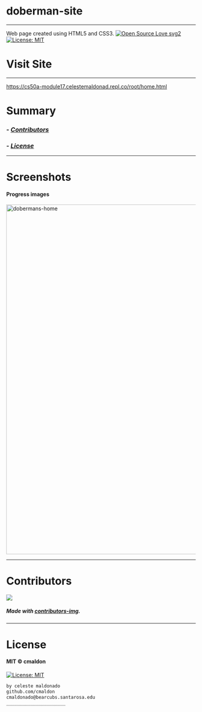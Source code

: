 # doberman-site
----
Web page created using HTML5 and CSS3.
[![Open Source Love svg2](https://badges.frapsoft.com/os/v2/open-source.svg?v=103)](https://github.com/ellerbrock/open-source-badges/)
[![License: MIT](https://img.shields.io/badge/License-MIT-yellow.svg)](https://opensource.org/licenses/MIT)
<!-- <img src="assets/NNNNNNNNNNNNN" width="400"> -->
<!-- <h2 align="center">____________________</h2> -->

<!-- <h4 align="center">________________________</h4> -->

# Visit Site
---
https://cs50a-module17.celestemaldonad.repl.co/root/home.html


# Summary
### -  *[Contributors](#Contributors)*
### -  *[License](#License)*


-----------------
# Screenshots
#### Progress images
<img width="929" alt="dobermans-home" src="https://user-images.githubusercontent.com/69225402/117092713-e69d8980-ad13-11eb-928b-18003bbd8951.png">




-----------------
# Contributors

[![](https://contrib.rocks/image?repo=cmaldon/doberman-site)](https://github.com/cmaldon/doberman-site/graphs/contributors)

##### Made with [contributors-img](https://contrib.rocks).

-----------------
# License
#### MIT © cmaldon
[![License: MIT](https://img.shields.io/badge/License-MIT-yellow.svg)](https://opensource.org/licenses/MIT)
```bash
by celeste maldonado
github.com/cmaldon
cmaldonado@bearcubs.santarosa.edu
______________________
``` 

